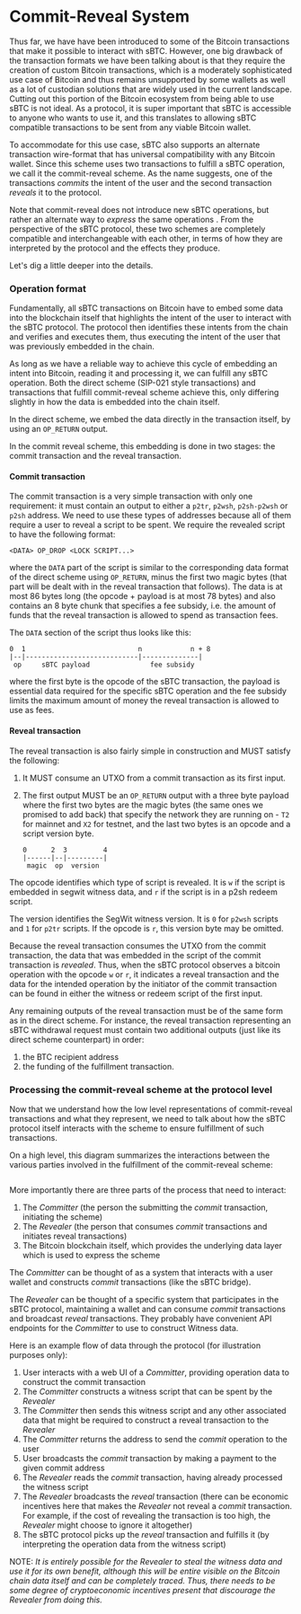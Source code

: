 # Commit-Reveal System

Thus far, we have have been introduced to some of the Bitcoin transactions that make it possible to interact with sBTC. However, one big drawback of the transaction formats we have been talking about is that they require the creation of custom Bitcoin transactions, which is a moderately sophisticated use case of Bitcoin and thus remains unsupported by some wallets as well as a lot of custodian solutions that are widely used in the current landscape. Cutting out this portion of the Bitcoin ecosystem from being able to use sBTC is not ideal. As a protocol, it is super important that sBTC is accessible to anyone who wants to use it, and this translates to allowing sBTC compatible transactions to be sent from any viable Bitcoin wallet.

To accommodate for this use case, sBTC also supports an alternate transaction wire-format that has universal compatibility with any Bitcoin wallet. Since this scheme uses two transactions to fulfill a sBTC operation, we call it the commit-reveal scheme. As the name suggests, one of the transactions _commits_ the intent of the user and the second transaction _reveals_ it to the protocol.

Note that commit-reveal does not introduce new sBTC operations, but rather an alternate way to _express_ the same operations . From the perspective of the sBTC protocol, these two schemes are completely compatible and interchangeable with each other, in terms of how they are interpreted by the protocol and the effects they produce.

Let's dig a little deeper into the details.

### Operation format

Fundamentally, all sBTC transactions on Bitcoin have to embed some data into the blockchain itself that highlights the intent of the user to interact with the sBTC protocol. The protocol then identifies these intents from the chain and verifies and executes them, thus executing the intent of the user that was previously embedded in the chain.

As long as we have a reliable way to achieve this cycle of embedding an intent into Bitcoin, reading it and processing it, we can fulfill any sBTC operation. Both the direct scheme (SIP-021 style transactions) and transactions that fulfill commit-reveal scheme achieve this, only differing slightly in how the data is embedded into the chain itself.

In the direct scheme, we embed the data directly in the transaction itself, by using an `OP_RETURN` output.

In the commit reveal scheme, this embedding is done in two stages: the commit transaction and the reveal transaction.

#### Commit transaction

The commit transaction is a very simple transaction with only one requirement: it must contain an output to either a `p2tr`, `p2wsh`, `p2sh-p2wsh` or `p2sh` address. We need to use these types of addresses because all of them require a user to reveal a script to be spent. We require the revealed script to have the following format:

```
<DATA> OP_DROP <LOCK SCRIPT...>
```

where the `DATA` part of the script is similar to the corresponding data format of the direct scheme using `OP_RETURN`, minus the first two magic bytes (that part will be dealt with in the reveal transaction that follows). The data is at most 86 bytes long (the opcode + payload is at most 78 bytes) and also contains an 8 byte chunk that specifies a fee subsidy, i.e. the amount of funds that the reveal transaction is allowed to spend as transaction fees.

The `DATA` section of the script thus looks like this:

```
0  1                            n            n + 8
|--|----------------------------|--------------|
 op     sBTC payload               fee subsidy
```

where the first byte is the opcode of the sBTC transaction, the payload is essential data required for the specific sBTC operation and the fee subsidy limits the maximum amount of money the reveal transaction is allowed to use as fees.

#### Reveal transaction

The reveal transaction is also fairly simple in construction and MUST satisfy the following:

1. It MUST consume an UTXO from a commit transaction as its first input.
2.  The first output MUST be an `OP_RETURN` output with a three byte payload where the first two bytes are the magic bytes (the same ones we promised to add back) that specify the network they are running on - `T2` for mainnet and `X2` for testnet, and the last two bytes is an opcode and a script version byte.

    ```
    0      2  3         4
    |------|--|---------|
     magic  op  version
    ```

The opcode identifies which type of script is revealed. It is `w` if the script is embedded in segwit witness data, and `r` if the script is in a p2sh redeem script.

The version identifies the SegWit witness version. It is `0` for `p2wsh` scripts and `1` for `p2tr` scripts. If the opcode is `r`, this version byte may be omitted.

Because the reveal transaction consumes the UTXO from the commit transaction, the data that was embedded in the script of the commit transaction is _revealed_. Thus, when the sBTC protocol observes a bitcoin operation with the opcode `w` or `r`, it indicates a reveal transaction and the data for the intended operation by the initiator of the commit transaction can be found in either the witness or redeem script of the first input.

Any remaining outputs of the reveal transaction must be of the same form as in the direct scheme. For instance, the reveal transaction representing an sBTC withdrawal request must contain two additional outputs (just like its direct scheme counterpart) in order:

1. the BTC recipient address
2. the funding of the fulfillment transaction.

### Processing the commit-reveal scheme at the protocol level

Now that we understand how the low level representations of commit-reveal transactions and what they represent, we need to talk about how the sBTC protocol itself interacts with the scheme to ensure fulfillment of such transactions.

On a high level, this diagram summarizes the interactions between the various parties involved in the fulfillment of the commit-reveal scheme:

<figure><img src="../../../../.gitbook/assets/Diagram Feb 2 2024 from Mermaid Chart (1).png" alt=""><figcaption></figcaption></figure>

More importantly there are three parts of the process that need to interact:

1. The _Committer_ (the person the submitting the _commit_ transaction, initiating the scheme)
2. The _Revealer_ (the person that consumes _commit_ transactions and initiates reveal transactions)
3. The Bitcoin blockchain itself, which provides the underlying data layer which is used to express the scheme

The _Committer_ can be thought of as a system that interacts with a user wallet and constructs _commit_ transactions (like the sBTC bridge).

The _Revealer_ can be thought of a specific system that participates in the sBTC protocol, maintaining a wallet and can consume _commit_ transactions and broadcast _reveal_ transactions. They probably have convenient API endpoints for the _Committer_ to use to construct Witness data.

Here is an example flow of data through the protocol (for illustration purposes only):

1. User interacts with a web UI of a _Committer_, providing operation data to construct the commit transaction
2. The _Committer_ constructs a witness script that can be spent by the _Revealer_
3. The _Committer_ then sends this witness script and any other associated data that might be required to construct a reveal transaction to the _Revealer_
4. The _Committer_ returns the address to send the _commit_ operation to the user
5. User broadcasts the _commit_ transaction by making a payment to the given commit address
6. The _Revealer_ reads the _commit_ transaction, having already processed the witness script
7. The _Revealer_ broadcasts the _reveal_ transaction (there can be economic incentives here that makes the _Revealer_ not reveal a _commit_ transaction. For example, if the cost of revealing the transaction is too high, the _Revealer_ might choose to ignore it altogether)
8. The sBTC protocol picks up the _reveal_ transaction and fulfills it (by interpreting the operation data from the witness script)

NOTE: _It is entirely possible for the Revealer to steal the witness data and use it for its own benefit, although this will be entire visible on the Bitcoin chain data itself and can be completely traced. Thus, there needs to be some degree of cryptoeconomic incentives present that discourage the Revealer from doing this._
